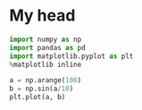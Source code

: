 # My head



```python
import numpy as np
import pandas as pd
import matplotlib.pyplot as plt
%matplotlib inline

a = np.arange(100)
b = np.sin(a/10)
plt.plot(a, b)
```